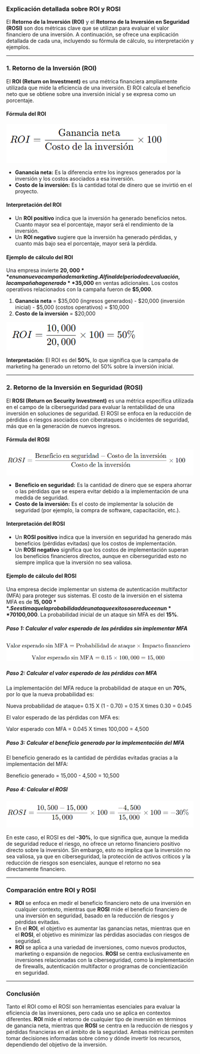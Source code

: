 ### **Explicación detallada sobre ROI y ROSI**

El **Retorno de la Inversión (ROI)** y el **Retorno de la Inversión en Seguridad (ROSI)** son dos métricas clave que se utilizan para evaluar el valor financiero de una inversión. A continuación, se ofrece una explicación detallada de cada una, incluyendo su fórmula de cálculo, su interpretación y ejemplos.

---

### **1. Retorno de la Inversión (ROI)**

El **ROI (Return on Investment)** es una métrica financiera ampliamente utilizada que mide la eficiencia de una inversión. El ROI calcula el beneficio neto que se obtiene sobre una inversión inicial y se expresa como un porcentaje.

#### **Fórmula del ROI**


![ROI](/ROSI/images/roi.png)



- **Ganancia neta:** Es la diferencia entre los ingresos generados por la inversión y los costos asociados a esa inversión.
- **Costo de la inversión:** Es la cantidad total de dinero que se invirtió en el proyecto.

#### **Interpretación del ROI**
- Un **ROI positivo** indica que la inversión ha generado beneficios netos. Cuanto mayor sea el porcentaje, mayor será el rendimiento de la inversión.
- Un **ROI negativo** sugiere que la inversión ha generado pérdidas, y cuanto más bajo sea el porcentaje, mayor será la pérdida.

#### **Ejemplo de cálculo del ROI**

Una empresa invierte **$20,000** en una nueva campaña de marketing. Al final del periodo de evaluación, la campaña ha generado **$35,000** en ventas adicionales. Los costos operativos relacionados con la campaña fueron de **$5,000**.

1. **Ganancia neta** = $35,000 (ingresos generados) - $20,000 (inversión inicial) - $5,000 (costos operativos) = $10,000
2. **Costo de la inversión** = $20,000


![costoinversion](/ROSI/images/Costoinversion1.png)

**Interpretación:** El ROI es del **50%**, lo que significa que la campaña de marketing ha generado un retorno del 50% sobre la inversión inicial.

---

### **2. Retorno de la Inversión en Seguridad (ROSI)**

El **ROSI (Return on Security Investment)** es una métrica específica utilizada en el campo de la ciberseguridad para evaluar la rentabilidad de una inversión en soluciones de seguridad. El ROSI se enfoca en la reducción de pérdidas o riesgos asociados con ciberataques o incidentes de seguridad, más que en la generación de nuevos ingresos.

#### **Fórmula del ROSI**


![ROI](/ROSI/images/rosi.png)

- **Beneficio en seguridad:** Es la cantidad de dinero que se espera ahorrar o las pérdidas que se espera evitar debido a la implementación de una medida de seguridad.
- **Costo de la inversión:** Es el costo de implementar la solución de seguridad (por ejemplo, la compra de software, capacitación, etc.).

#### **Interpretación del ROSI**
- Un **ROSI positivo** indica que la inversión en seguridad ha generado más beneficios (pérdidas evitadas) que los costos de implementación.
- Un **ROSI negativo** significa que los costos de implementación superan los beneficios financieros directos, aunque en ciberseguridad esto no siempre implica que la inversión no sea valiosa.

#### **Ejemplo de cálculo del ROSI**

Una empresa decide implementar un sistema de autenticación multifactor (MFA) para proteger sus sistemas. El costo de la inversión en el sistema MFA es de **$15,000**. Se estima que la probabilidad de un ataque exitoso se reduce en un **70%**, y el impacto financiero promedio de un ataque exitoso es de **$100,000**. La probabilidad inicial de un ataque sin MFA es del **15%**.

##### **Paso 1: Calcular el valor esperado de las pérdidas sin implementar MFA**

![costoinversion](/ROSI/images/3.png)

##### **Paso 2: Calcular el valor esperado de las pérdidas con MFA**

La implementación del MFA reduce la probabilidad de ataque en un **70%**, por lo que la nueva probabilidad es:

Nueva probabilidad de ataque= 0.15 X (1 - 0.70) = 0.15 X times 0.30 = 0.045


El valor esperado de las pérdidas con MFA es:

Valor esperado con MFA = 0.045 X times 100,000 = 4,500


##### **Paso 3: Calcular el beneficio generado por la implementación del MFA**

El beneficio generado es la cantidad de pérdidas evitadas gracias a la implementación del MFA:

Beneficio generado = 15,000 - 4,500 = 10,500


##### **Paso 4: Calcular el ROSI**

![4](/ROSI/images/4.png)

En este caso, el ROSI es del **-30%**, lo que significa que, aunque la medida de seguridad reduce el riesgo, no ofrece un retorno financiero positivo directo sobre la inversión. Sin embargo, esto no implica que la inversión no sea valiosa, ya que en ciberseguridad, la protección de activos críticos y la reducción de riesgos son esenciales, aunque el retorno no sea directamente financiero.

---

### **Comparación entre ROI y ROSI**

- **ROI** se enfoca en medir el beneficio financiero neto de una inversión en cualquier contexto, mientras que **ROSI** mide el beneficio financiero de una inversión en seguridad, basado en la reducción de riesgos y pérdidas evitadas.
- En el **ROI**, el objetivo es aumentar las ganancias netas, mientras que en el **ROSI**, el objetivo es minimizar las pérdidas asociadas con riesgos de seguridad.
- **ROI** se aplica a una variedad de inversiones, como nuevos productos, marketing o expansión de negocios. **ROSI** se centra exclusivamente en inversiones relacionadas con la ciberseguridad, como la implementación de firewalls, autenticación multifactor o programas de concientización en seguridad.

---

### **Conclusión**

Tanto el ROI como el ROSI son herramientas esenciales para evaluar la eficiencia de las inversiones, pero cada uno se aplica en contextos diferentes. **ROI** mide el retorno de cualquier tipo de inversión en términos de ganancia neta, mientras que **ROSI** se centra en la reducción de riesgos y pérdidas financieras en el ámbito de la seguridad. Ambas métricas permiten tomar decisiones informadas sobre cómo y dónde invertir los recursos, dependiendo del objetivo de la inversión.
